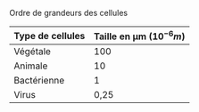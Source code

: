 Ordre de grandeurs des cellules

| Type de cellules | Taille en μm ($10^{-6}m$) |
| ---------------- | ------------------------- |
| Végétale         | 100                       |
| Animale          | 10                        |
| Bactérienne      | 1                         |
| Virus            | 0,25                      |
